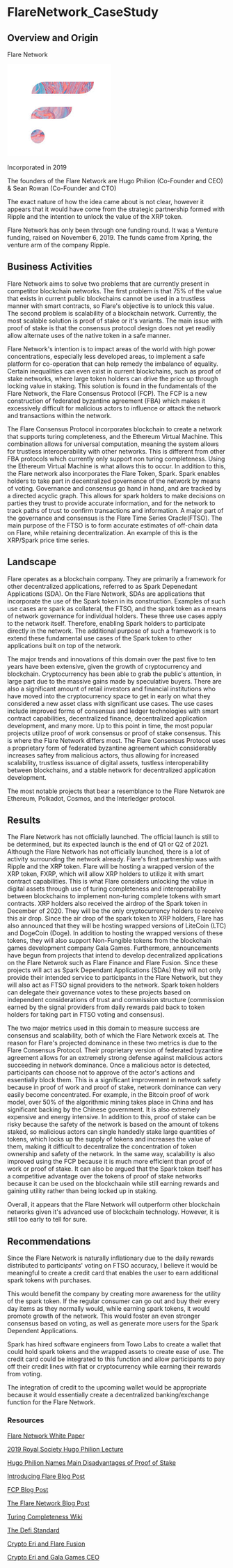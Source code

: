 # FlareNetwork_CaseStudy

## Overview and Origin

Flare Network

![Flare](flr.jpg)

Incorporated in 2019

The founders of the Flare Network are Hugo Philion (Co-Founder and CEO) & Sean Rowan (Co-Founder and CTO)

The exact nature of how the idea came about is not clear, however it appears that it would have come from the strategic partnership formed with Ripple and the intention to unlock the value of the XRP token.

Flare Network has only been through one funding round. It was a Venture funding, raised on November 6, 2019. The funds came from Xpring, the venture arm of the company Ripple.

## Business Activities

Flare Network aims to solve two problems that are currently present in competitor blockchain networks. The first problem is that 75% of the value that exists in current public blockchains cannot be used in a trustless manner with smart contracts, so Flare's objective is to unlock this value. The second problem is scalability of a blockchain network. Currently, the most scalable solution is proof of stake or it's variants. The main issue with proof of stake is that the consensus protocol design does not yet readily allow alternate uses of the native token in a safe manner.

Flare Network's intention is to impact areas of the world with high power concentrations, especially less developed areas, to implement a safe platform for co-operation that can help remedy the imbalance of equality. Certain inequalities can even exist in current blockchains, such as proof of stake networks, where large token holders can drive the price up through locking value in staking. This solution is found in the fundamentals of the Flare Network, the Flare Consensus Protocol (FCP). The FCP is a new construction of federated byzantine agreement (FBA) which makes it excessively difficult for malicious actors to influence or attack the network and transactions within the network.

The Flare Consensus Protocol incorporates blockchain to create a network that supports turing completeness, and the Ethereum Virtual Machine. This combination allows for universal computation, meaning the system allows for trustless interoperability with other networks. This is different from other FBA protocols which currently only support non turing completeness. Using the Ethereum Virtual Machine is what allows this to occur. In addition to this, the Flare network also incorporates the Flare Token, Spark. Spark enables holders to take part in decentralized governence of the network by means of voting. Governance and consensus go hand in hand, and are tracked by a directed acyclic graph. This allows for spark holders to make decisions on parties they trust to provide accurate information, and for the network to track paths of trust to confirm transactions and information. A major part of the governance and consensus is the Flare Time Series Oracle(FTSO). The main purpose of the FTSO is to form accurate estimates of off-chain data on Flare, while retaining decentralization. An example of this is the XRP/Spark price time series.

## Landscape

Flare operates as a blockchain company. They are primarily a framework for other decentralized applications, referred to as Spark Depenedant Applications (SDA). On the Flare Network, SDAs are applications that incorporate the use of the Spark token in its construction. Examples of such use cases are spark as collateral, the FTSO, and the spark token as a means of network governance for individual holders. These three use cases apply to the network itself. Therefore, enabling Spark holders to participate directly in the network. The additional purpose of such a framework is to extend these fundamental use cases of the Spark token to other applications built on top of the network.

The major trends and innovations of this domain over the past five to ten years have been extensive, given the growth of cryptocurrency and blockchain. Cryptocurrency has been able to grab the public's attention, in large part due to the massive gains made by speculative buyers. There are also a significant amount of retail investors and financial institutions who have moved into the cryptocurrency space to get in early on what they considered a new asset class with significant use cases. The use cases include improved forms of consensus and ledger technologies with smart contract capabilities, decentralized finance, decentralized application development, and many more. Up to this point in time, the most popular projects utilize proof of work consensus or proof of stake consensus. This is where the Flare Network differs most. The Flare Consensus Protocol uses a proprietary form of federated byzantine agreement which considerably increases saftey from malicious actors, thus allowing for increased scalability, trustless issuance of digital assets, tustless interoperability between blockchains, and a stable network for decentralized application development.

The most notable projects that bear a resemblance to the Flare Netwrok are Ethereum, Polkadot, Cosmos, and the Interledger protocol. 

## Results

The Flare Network has not officially launched. The official launch is still to be determined, but its expected launch is the end of Q1 or Q2 of 2021. Although the Flare Network has not officially launched, there is a lot of activity surrounding the network already. Flare's first partnership was with Ripple and the XRP token. Flare will be hosting a wrapped version of the XRP token, FXRP, which will allow XRP holders to utilize it with smart contract capabilities. This is what Flare considers unlocking the value in digital assets through use of turing completeness and interoperability between blockchains to implement non-turing complete tokens with smart contracts. XRP holders also received the airdrop of the Spark token in December of 2020. They will be the only cryptocurrency holders to receive this air drop. Since the air drop of the spark token to XRP holders, Flare has also announced that they will be hosting wrapped versions of LiteCoin (LTC) and DogeCoin (Doge). In addition to hosting the wrapped versions of these tokens, they will also support Non-Fungible tokens from the blockchain games development company Gala Games. Furthermore, announcements have begun from projects that intend to develop decentralized applications on the Flare Netwrok such as Flare Finance and Flare Fusion. Since these projects will act as Spark Dependant Applications (SDAs) they will not only provide their intended service to participants in the Flare Network, but they will also act as FTSO signal providers to the network. Spark token holders can delegate their governance votes to these projects based on independent considerations of trust and commission structure (commission earned by the signal providers from daily rewards paid back to token holders for taking part in FTSO voting and consensus).

The two major metrics used in this domain to measure success are consensus and scalability, both of which the Flare Network excels at. The reason for Flare's projected dominance in these two metrics is due to the Flare Consensus Protocol. Their proprietary version of federated byzantine agreement allows for an extremely strong defense against malicious actors succeeding in network dominance. Once a malicious actor is detected, participants can choose not to approve of the actor's actions and essentially block them. This is a significant improvement in network safety because in proof of work and proof of stake, network dominance can very easily become concentrated. For example, in the Bitcoin proof of work model, over 50% of the algorithmic mining takes place in China and has significant backing by the Chinese government. It is also extremely expensive and energy intensive. In addition to this, proof of stake can be risky because the safety of the network is based on the amount of tokens staked, so malicious actors can single handedly stake large quantities of tokens, which locks up the supply of tokens and increases the value of them, making it difficult to decentralize the concentration of token ownership and safety of the network. In the same way, scalability is also improved using the FCP because it is much more efficient than proof of work or proof of stake. It can also be argued that the Spark token itself has a competitive advantage over the tokens of proof of stake networks because it can be used on the blockchaain while still earning rewards and gaining utility rather than being locked up in staking.

Overall, it appears that the Flare Network will outperform other blockchain networks given it's advanced use of blockchain technology. However, it is still too early to tell for sure.

## Recommendations

Since the Flare Network is naturally inflationary due to the daily rewards distributed to participants' voting on FTSO accuracy, I believe it would be meaningful to create a credit card that enables the user to earn additional spark tokens with purchases.

This would benefit the company by creating more awareness for the utility of the spark token. If the regular consumer can go out and buy their every day items as they normally would, while earning spark tokens, it would promote growth of the network. This would foster an even stronger consensus based on voting, as well as generate more users for the Spark Dependent Applications.

Spark has hired software engineers from Towo Labs to create a wallet that could hold spark tokens and the wrapped assets to create ease of use. The credit card could be integrated to this function and allow participants to pay off their credit lines with fiat or cryptocurrency while earning their rewards from voting.

The integration of credit to the upcoming wallet would be appropriate because it would essentially create a decentralized banking/exchange function for the Flare Network.

### Resources

[Flare Network White Paper](https://flare.xyz/app/uploads/2020/08/flare_v1.1.pdf)

[2019 Royal Society Hugo Philion Lecture](https://www.youtube.com/watch?v=JL0DPnYzl40)

[Hugo Philion Names Main Disadvantages of Proof of Stake](https://u.today/flare-ceo-names-main-disadvantages-of-ethereums-proof-of-stake)

[Introducing Flare Blog Post](https://blog.flare.xyz/introducing-flare/)

[FCP Blog Post](https://blog.flare.xyz/flare-consensus-protocol-an-explainer/)

[The Flare Network Blog Post](https://blog.flare.xyz/the-flare-network/)

[Turing Completeness Wiki](https://en.wikipedia.org/wiki/Turing_completeness)

[The Defi Standard](https://www.thedefistandard.com/flare-network/)

[Crypto Eri and Flare Fusion](https://www.youtube.com/watch?v=RqJogN1U9Ok)

[Crypto Eri and Gala Games CEO](https://www.youtube.com/watch?v=IP2Cu6EcQ7U) 